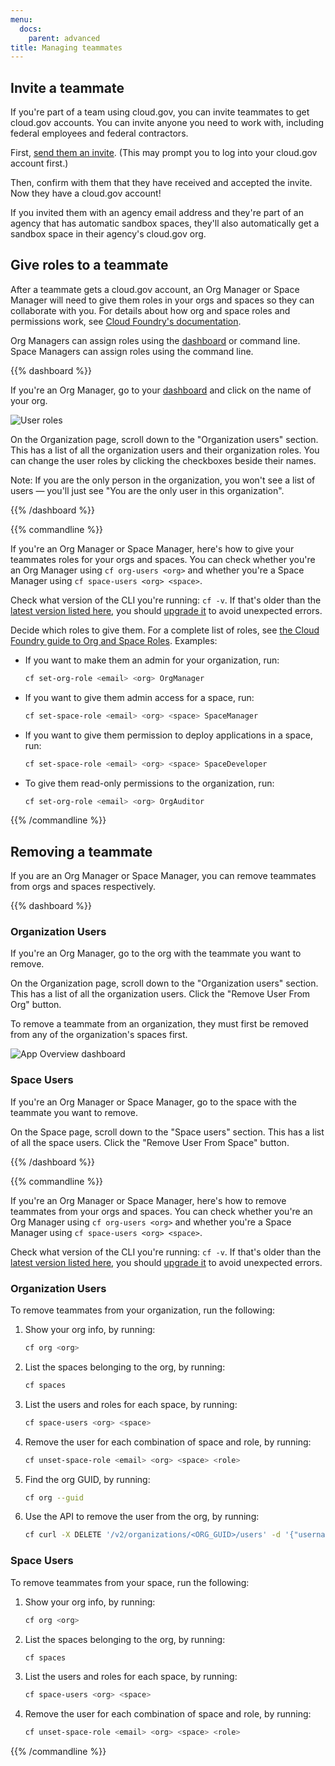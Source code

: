 ```yaml
---
menu:
  docs:
    parent: advanced
title: Managing teammates
---
```


## Invite a teammate

If you're part of a team using cloud.gov, you can invite teammates to get cloud.gov accounts. You can invite anyone you need to work with, including federal employees and federal contractors.

First, [send them an invite](https://account.fr.cloud.gov/invite). (This may prompt you to log into your cloud.gov account first.)

Then, confirm with them that they have received and accepted the invite. Now they have a cloud.gov account!

If you invited them with an agency email address and they're part of an agency that has automatic sandbox spaces, they'll also automatically get a sandbox space in their agency's cloud.gov org.

## Give roles to a teammate

After a teammate gets a cloud.gov account, an Org Manager or Space Manager will need to give them roles in your orgs and spaces so they can collaborate with you. For details about how org and space roles and permissions work, see [Cloud Foundry's documentation](http://docs.cloudfoundry.org/concepts/roles.html#roles).

Org Managers can assign roles using the [dashboard](https://dashboard.fr.cloud.gov/) or command line. Space Managers can assign roles using the command line.

{{% dashboard %}}

If you're an Org Manager, go to your [dashboard](https://dashboard.fr.cloud.gov/) and click on the name of your org.

![User roles](/img/user-role-management.png)

On the Organization page, scroll down to the "Organization users" section. This has a list of all the organization users and their organization roles. You can change the user roles by clicking the checkboxes beside their names.

Note: If you are the only person in the organization, you won't see a list of users — you'll just see "You are the only user in this organization".

{{% /dashboard %}}

{{% commandline %}}

If you're an Org Manager or Space Manager, here's how to give your teammates roles for your orgs and spaces. You can check whether you're an Org Manager using `cf org-users <org>` and whether you're a Space Manager using `cf space-users <org> <space>`.

Check what version of the CLI you're running: `cf -v`. If that's older than the [latest version listed here](https://github.com/cloudfoundry/cli/releases), you should [upgrade it](https://docs.cloudfoundry.org/devguide/installcf/install-go-cli.html) to avoid unexpected errors.

Decide which roles to give them. For a complete list of roles, see [the Cloud Foundry guide to Org and Space Roles](https://docs.cloudfoundry.org/adminguide/cli-user-management.html#orgs-spaces). Examples:

* If you want to make them an admin for your organization, run:

    ```sh
    cf set-org-role <email> <org> OrgManager
    ```
* If you want to give them admin access for a space, run:

    ```sh
    cf set-space-role <email> <org> <space> SpaceManager
    ```
* If you want to give them permission to deploy applications in a space, run:

    ```sh
    cf set-space-role <email> <org> <space> SpaceDeveloper
    ```
* To give them read-only permissions to the organization, run:

    ```sh
    cf set-org-role <email> <org> OrgAuditor
    ```
{{% /commandline %}}

## Removing a teammate

If you are an Org Manager or Space Manager, you can remove teammates from orgs and spaces respectively.

{{% dashboard %}}

### Organization Users

If you're an Org Manager, go to the org with the teammate you want to remove.

On the Organization page, scroll down to the "Organization users" section. This has a list of all the organization users. Click the "Remove User From Org" button.

To remove a teammate from an organization, they must first be removed from any of the organization's spaces first.

![App Overview dashboard](/img/remove-organization.png)

### Space Users

If you're an Org Manager or Space Manager, go to the space with the teammate you want to remove.

On the Space page, scroll down to the "Space users" section. This has a list of all the space users. Click the "Remove User From Space" button.

{{% /dashboard %}}

{{% commandline %}}

If you're an Org Manager or Space Manager, here's how to remove teammates from your orgs and spaces. You can check whether you're an Org Manager using `cf org-users <org>` and whether you're a Space Manager using `cf space-users <org> <space>`.

Check what version of the CLI you're running: `cf -v`. If that's older than the [latest version listed here](https://github.com/cloudfoundry/cli/releases), you should [upgrade it](https://docs.cloudfoundry.org/devguide/installcf/install-go-cli.html) to avoid unexpected errors.

### Organization Users

To remove teammates from your organization, run the following:

1. Show your org info, by running:

    ```sh
    cf org <org>
    ```
2. List the spaces belonging to the org, by running:

    ```sh
    cf spaces
    ```
3. List the users and roles for each space, by running:

    ```sh
    cf space-users <org> <space>
    ```
4. Remove the user for each combination of space and role, by running:

    ```sh
    cf unset-space-role <email> <org> <space> <role>
    ```
5. Find the org GUID, by running:

    ```sh
    cf org --guid
    ```
6. Use the API to remove the user from the org, by running:

    ```sh
    cf curl -X DELETE '/v2/organizations/<ORG_GUID>/users' -d '{"username": "<email>"}'
    ```

### Space Users

To remove teammates from your space, run the following:

1. Show your org info, by running:

    ```sh
    cf org <org>
    ```
2. List the spaces belonging to the org, by running:

    ```sh
    cf spaces
    ```
3. List the users and roles for each space, by running:

    ```sh
    cf space-users <org> <space>
    ```
4. Remove the user for each combination of space and role, by running:

    ```sh
    cf unset-space-role <email> <org> <space> <role>
    ```

{{% /commandline %}}